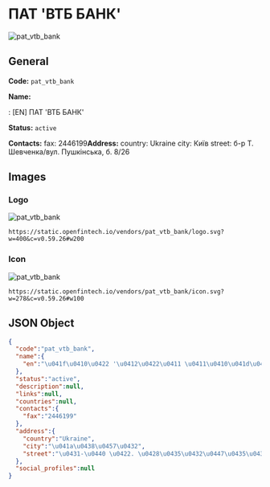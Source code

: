 
# ПАТ 'ВТБ БАНК' 
![pat_vtb_bank](https://static.openfintech.io/vendors/pat_vtb_bank/logo.svg?w=400&c=v0.59.26#w200)  

## General 
 
**Code:** `pat_vtb_bank` 
 
**Name:** 
 
:	[EN] ПАТ 'ВТБ БАНК' 
 
**Status:** `active` 
 
**Contacts:** 
fax: 2446199**Address:** 
country: Ukraine 
city: Київ 
street: б-р Т. Шевченка/вул. Пушкінська, б. 8/26 

## Images 

### Logo 
 
![pat_vtb_bank](https://static.openfintech.io/vendors/pat_vtb_bank/logo.svg?w=400&c=v0.59.26#w200)  

```
https://static.openfintech.io/vendors/pat_vtb_bank/logo.svg?w=400&c=v0.59.26#w200
```  

### Icon 
 
![pat_vtb_bank](https://static.openfintech.io/vendors/pat_vtb_bank/icon.svg?w=278&c=v0.59.26#w100)  

```
https://static.openfintech.io/vendors/pat_vtb_bank/icon.svg?w=278&c=v0.59.26#w100
```  

## JSON Object 

```json
{
  "code":"pat_vtb_bank",
  "name":{
    "en":"\u041f\u0410\u0422 '\u0412\u0422\u0411 \u0411\u0410\u041d\u041a'"
  },
  "status":"active",
  "description":null,
  "links":null,
  "countries":null,
  "contacts":{
    "fax":"2446199"
  },
  "address":{
    "country":"Ukraine",
    "city":"\u041a\u0438\u0457\u0432",
    "street":"\u0431-\u0440 \u0422. \u0428\u0435\u0432\u0447\u0435\u043d\u043a\u0430\/\u0432\u0443\u043b. \u041f\u0443\u0448\u043a\u0456\u043d\u0441\u044c\u043a\u0430, \u0431. 8\/26"
  },
  "social_profiles":null
}
```  
